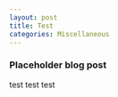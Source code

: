 ```yaml
---
layout: post
title: Test
categories: Miscellaneous
---
```


### Placeholder blog post

test test test
